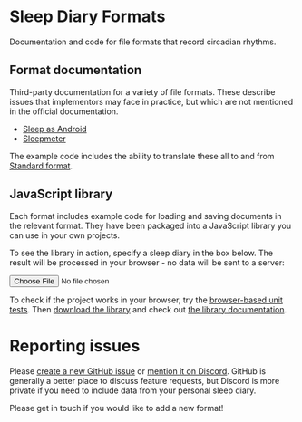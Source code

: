 # Sleep Diary Formats

Documentation and code for file formats that record circadian rhythms.

## Format documentation

Third-party documentation for a variety of file formats.  These describe issues that implementors may face in practice, but which are not mentioned in the official documentation.

* [Sleep as Android](src/SleepAsAndroid/)
* [Sleepmeter](src/Sleepmeter/)

The example code includes the ability to translate these all to and from [Standard format](src/Standard).

## JavaScript library

Each format includes example code for loading and saving documents in the relevant format.  They have been packaged into a JavaScript library you can use in your own projects.

To see the library in action, specify a sleep diary in the box below.  The result will be processed in your browser - no data will be sent to a server:

<input id="diary-input" type="file">

To check if the project works in your browser, try the [browser-based unit tests](browser_test.html).  Then [download the library](sleep-diary-formats.js) and check out [the library documentation](doc/).

# Reporting issues

Please [create a new GitHub issue](https://github.com/andrew-sayers/sleep-diary-formats/issues/new/choose) or <a href="https://discord.com/channels/725475399156629615/725477106103877772">mention it on Discord</a>.  GitHub is generally a better place to discuss feature requests, but Discord is more private if you need to include data from your personal sleep diary.

Please get in touch if you would like to add a new format!

<script src="sleep-diary-formats.js"></script>
<script src="index.js"></script>
